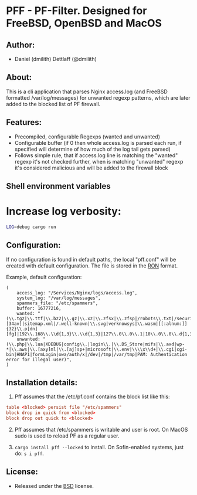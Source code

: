 # PFF - PF-Filter. Designed for FreeBSD, OpenBSD and MacOS

## Author:
* Daniel (dmilith) Dettlaff (@dmilith)


## About:
This is a cli application that parses Nginx access.log (and FreeBSD formatted /var/log/messages) for unwanted regexp patterns, which are later added to the blocked list of PF firewall.


## Features:
* Precompiled, configurable Regexps (wanted and unwanted)
* Configurable buffer (if 0 then whole access.log is parsed each run, if specified will determine of how much of the log tail gets parsed)
* Follows simple rule, that if access.log line is matching the "wanted" regexp it's not checked further, when is matching "unwanted" regexp it's considered malicious and will be added to the firewall block


## Shell environment variables

# Increase log verbosity:

```bash
LOG=debug cargo run
```


## Configuration:

If no configuration is found in default paths, the local "pff.conf" will be created with default configuration. The file is stored in the [RON](https://github.com/ron-rs/ron) format.

Example, default configuration:

```ron
(
    access_log: "/Services/Nginx/logs/access.log",
    system_log: "/var/log/messages",
    spammers_file: "/etc/spammers",
    buffer: 16777216,
    wanted: "(\\.tgz|\\.ttf|\\.bz2|\\.gz|\\.xz|\\.zfsx|\\.zfsp|/robots\\.txt|/security\\.txt|favicon\\.ico|\\.m[4kop][34av]|sitemap.xml|/.well-known|\\.svg|verknowsys|\\.wasm|[[:alnum:]]{32}\\.p[dn][fg]|192\\.168\\.\\d{1,3}\\.\\d{1,3}|127\\.0\\.0\\.1|10\\.0\\.0\\.d{1,3})",
    unwanted: "(\\.php|\\.lua|XDEBUG|config\\.|login\\.|\\.DS_Store|mifs|\\.axd|wp-*|\\.aws|\\.[axy]ml|\\.[aj]sp+|microsoft|\\.env|\\\\x\\d+|\\.cgi|cgi-bin|HNAP1|formLogin|owa/auth/x|/dev|/tmp|/var/tmp|PAM: Authentication error for illegal user)",
)
```


## Installation details:

1. Pff assumes that the /etc/pf.conf contains the block list like this:

```conf
table <blocked> persist file "/etc/spammers"
block drop in quick from <blocked>
block drop out quick to <blocked>
```

2. Pff assumes that /etc/spammers is writable and user is root. On MacOS sudo is used to reload PF as a regular user.

3. `cargo install pff --locked` to install. On Sofin-enabled systems, just do: `s i pff`.


## License:
* Released under the [BSD](http://opensource.org/licenses/BSD-2-Clause) license.
